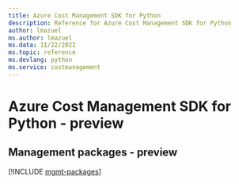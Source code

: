 ```yaml
---
title: Azure Cost Management SDK for Python
description: Reference for Azure Cost Management SDK for Python
author: lmazuel
ms.author: lmazuel
ms.data: 11/22/2022
ms.topic: reference
ms.devlang: python
ms.service: costmanagement
---
```

# Azure Cost Management SDK for Python - preview

## Management packages - preview
[!INCLUDE [mgmt-packages](cost-management-mgmt-index.md)]